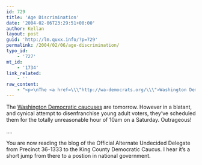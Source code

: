 ```yaml
---
id: 729
title: 'Age Discrimination'
date: '2004-02-06T23:29:51+00:00'
author: Kellan
layout: post
guid: 'http://lm.quxx.info/?p=729'
permalink: /2004/02/06/age-discrimination/
typo_id:
    - '727'
mt_id:
    - '1734'
link_related:
    - ''
raw_content:
    - "<p>\nThe <a href=\\\"http://wa-democrats.org/\\\">Washington Democratic caucuses</a> are tomorrow.  However in a blatant, and cynical attempt to disenfranchise young adult voters, they\\'ve scheduled them for the totally unreasonable hour of 10am on a Saturday.  Outrageous!\n</p>\n<p>\n&nbsp;....\n</p>\n<p>\nYou are now reading the blog of the Official Alternate Undecided Delegate from Precinct 36-1333 to the King County Democratic Caucus.  I hear it\\'s a short jump from there to a postion in national government.\n</p>"
---
```


The [Washington Democratic caucuses](http://wa-democrats.org/) are tomorrow. However in a blatant, and cynical attempt to disenfranchise young adult voters, they’ve scheduled them for the totally unreasonable hour of 10am on a Saturday. Outrageous!

 ….

You are now reading the blog of the Official Alternate Undecided Delegate from Precinct 36-1333 to the King County Democratic Caucus. I hear it’s a short jump from there to a postion in national government.